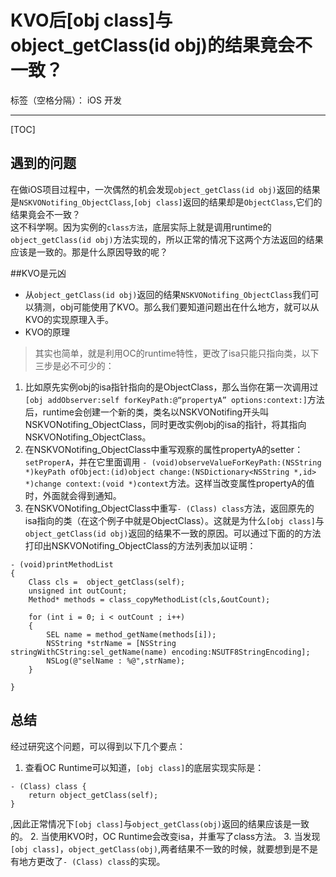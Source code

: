 ﻿# KVO后[obj class]与object_getClass(id obj)的结果竟会不一致？

标签（空格分隔）： iOS 开发

---
[TOC]

## 遇到的问题
在做iOS项目过程中，一次偶然的机会发现`object_getClass(id obj)`返回的结果是`NSKVONotifing_ObjectClass`,`[obj class]`返回的结果却是`ObjectClass`,它们的结果竟会不一致？      
这不科学啊。因为实例的`class方法`，底层实际上就是调用runtime的`object_getClass(id obj)`方法实现的，所以正常的情况下这两个方法返回的结果应该是一致的。那是什么原因导致的呢？

##KVO是元凶
-  从`object_getClass(id obj)`返回的结果`NSKVONotifing_ObjectClass`我们可以猜测，obj可能使用了KVO。那么我们要知道问题出在什么地方，就可以从KVO的实现原理入手。
-  KVO的原理
> 其实也简单，就是利用OC的runtime特性，更改了isa只能只指向类，以下三步是必不可少的：
1. 比如原先实例obj的isa指针指向的是ObjectClass，那么当你在第一次调用过`[obj addObserver:self forKeyPath:@“propertyA” options:context:]`方法后，runtime会创建一个新的类，类名以NSKVONotifing开头叫NSKVONotifing_ObjectClass，同时更改实例obj的isa的指针，将其指向NSKVONotifing_ObjectClass。
2. 在NSKVONotifing_ObjectClass中重写观察的属性propertyA的setter：`setProperA`，并在它里面调用 `- (void)observeValueForKeyPath:(NSString *)keyPath ofObject:(id)object change:(NSDictionary<NSString *,id> *)change context:(void *)context`方法。这样当改变属性propertyA的值时，外面就会得到通知。
3. 在NSKVONotifing_ObjectClass中重写`- (Class) class`方法，返回原先的isa指向的类（在这个例子中就是ObjectClass）。这就是为什么`[obj class]`与`object_getClass(id obj)`返回的结果不一致的原因。可以通过下面的的方法打印出NSKVONotifing_ObjectClass的方法列表加以证明：
```
- (void)printMethodList
{
    Class cls =  object_getClass(self);
    unsigned int outCount;
    Method* methods = class_copyMethodList(cls,&outCount);
    
    for (int i = 0; i < outCount ; i++)
    {
        SEL name = method_getName(methods[i]);
        NSString *strName = [NSString  stringWithCString:sel_getName(name) encoding:NSUTF8StringEncoding];
        NSLog(@"selName : %@",strName);
    }

}
```
## 总结
经过研究这个问题，可以得到以下几个要点：
1. 查看OC Runtime可以知道，`[obj class]`的底层实现实际是： 
```
- (Class) class {
    return object_getClass(self);
}
```
,因此正常情况下`[obj class]`与`object_getClass(obj)`返回的结果应该是一致的。
2. 当使用KVO时，OC Runtime会改变isa，并重写了class方法。
3. 当发现`[obj class]`，`object_getClass(obj)`,两者结果不一致的时候，就要想到是不是有地方更改了`- (Class) class`的实现。










